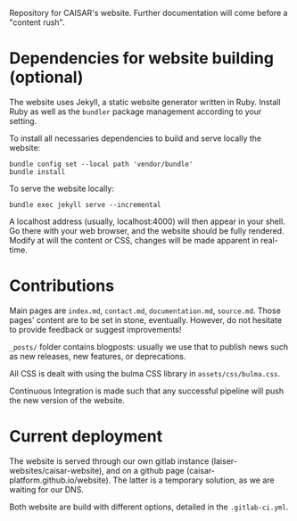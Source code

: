 Repository for CAISAR's website.
Further documentation will come before a "content rush".

# Dependencies for website building (optional)

The website uses Jekyll, a static website generator written
in Ruby. Install Ruby as well as the `bundler` package
management according to your setting.

To install all necessaries dependencies to build and serve locally the website:
```
bundle config set --local path 'vendor/bundle'
bundle install
```

To serve the website locally:
```
bundle exec jekyll serve --incremental
```
A localhost address (usually, localhost:4000) will then
appear in your shell. Go there with your web browser, and
the website should be fully rendered.
Modify at will the content or CSS, changes will be made apparent in real-time.


# Contributions
Main pages are `index.md`, `contact.md`, `documentation.md`,
`source.md`. Those pages' content are to be set in stone,
eventually. However, do not hesitate to provide feedback or
suggest improvements!

`_posts/` folder contains blogposts: usually we use that to
publish news such as new releases, new features, or
deprecations.

All CSS is dealt with using the bulma CSS library in
`assets/css/bulma.css`.

Continuous Integration is made such that any successful
pipeline will push the new version of the website.

# Current deployment

The website is served through our own gitlab instance (laiser-websites/caisar-website), and on a github page (caisar-platform.github.io/website). The latter is a temporary solution, as we are waiting for our DNS.

Both website are build with different options, detailed in
the `.gitlab-ci.yml`.

